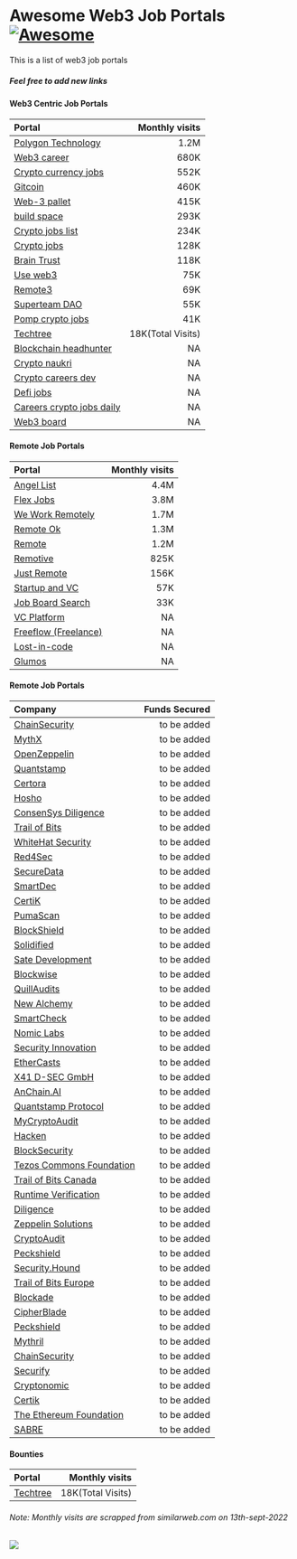# Awesome Web3 Job Portals [![Awesome](https://cdn.rawgit.com/sindresorhus/awesome/d7305f38d29fed78fa85652e3a63e154dd8e8829/media/badge.svg)](https://github.com/sindresorhus/awesome)
This is a list of web3 job portals
##### Feel free to add new links

#### Web3 Centric Job Portals
| Portal | Monthly visits |
| :---     |       ---: |
| [Polygon Technology](https://ecosystemjobs.polygon.technology/jobs)|1.2M|
| [Web3 career](https://web3.career) |680K|
| [Crypto currency jobs](https://cryptocurrencyjobs.co)|552K|
| [Gitcoin](https://gitcoin.co/)|460K|
| [Web-3 pallet](https://web-3.pallet.xyz)|415K|
| [build space ](https://buildspace.so)|293K|
| [Crypto jobs list](https://cryptojobslist.com)|234K|
| [Crypto jobs](https://crypto.jobs)|128K|
| [Brain Trust](app.usebraintrust.com)|118K|
| [Use web3](https://www.useweb3.xyz/jobs/t/smart-contract)|75K|
| [Remote3](https://remote3.co/web3-jobs)|69K|
| [Superteam DAO](https://earn.superteam.fun/)|55K| 
| [Pomp crypto jobs](https://pompcryptojobs.com/)|41K|
| [Techtree](https://techtree.dev/bounties)|18K(Total Visits)|
| [Blockchain headhunter](https://blockchainheadhunter.com/jobs)|NA|
| [Crypto naukri](https://www.cryptonaukri.com/)|NA|
| [Crypto careers dev](https://www.cryptocareers.dev/)|NA|
| [Defi jobs](https://defi.jobs)|NA|
| [Careers crypto jobs daily](https://cryptojobsdaily.com/)|NA|
| [Web3 board](https://web3board.io)|NA|
#### Remote Job Portals
| Portal | Monthly visits |
| :---     |       ---: |
| [Angel List](https://angel.co/jobs)|4.4M|
| [Flex Jobs](https://www.flexjobs.com/)|3.8M|
| [We Work Remotely](https://weworkremotely.com)|1.7M|
| [Remote Ok](https://remoteok.com/)|1.3M|
| [Remote](https://Remote.co)|1.2M|
| [Remotive](https://remotive.io)|825K|
| [Just Remote](https://justremote.co)|156K|
| [Startup and VC](https://www.startupandvc.com/venture-capital-jobs)|57K|
| [Job Board Search](https://jobboardsearch.com/web3-companies)|33K|
| [VC Platform](https://www.vcplatform.com/jobs)|NA|
| [Freeflow (Freelance)](https://www.freeflow.dev/)|NA|
| [Lost-in-code](https://lost-in-code.com)|NA|
| [Glumos](https://glumos.com/)|NA|

#### Remote Job Portals
| Company | Funds Secured |
| :---     |       ---: |
| [ChainSecurity](https://) | to be added |
| [MythX](https://) | to be added |
| [OpenZeppelin](https://) | to be added |
| [Quantstamp](https://) | to be added |
| [Certora](https://) | to be added |
| [Hosho](https://) | to be added |
| [ConsenSys Diligence](https://) | to be added |
| [Trail of Bits](https://) | to be added |
| [WhiteHat Security](https://) | to be added |
| [Red4Sec](https://) | to be added |
| [SecureData](https://) | to be added |
| [SmartDec](https://) | to be added |
| [CertiK](https://) | to be added |
| [PumaScan](https://) | to be added |
| [BlockShield](https://) | to be added |
| [Solidified](https://) | to be added |
| [Sate Development](https://) | to be added |
| [Blockwise](https://) | to be added |
| [QuillAudits](https://) | to be added |
| [New Alchemy](https://) | to be added |
| [SmartCheck](https://) | to be added |
| [Nomic Labs](https://) | to be added |
| [Security Innovation](https://) | to be added |
| [EtherCasts](https://) | to be added |
| [X41 D-SEC GmbH](https://) | to be added |
| [AnChain.AI](https://) | to be added |
| [Quantstamp Protocol](https://) | to be added |
| [MyCryptoAudit](https://) | to be added |
| [Hacken](https://) | to be added |
| [BlockSecurity](https://) | to be added |
| [Tezos Commons Foundation](https://) | to be added |
| [Trail of Bits Canada](https://) | to be added |
| [Runtime Verification](https://) | to be added |
| [Diligence](https://) | to be added |
| [Zeppelin Solutions](https://) | to be added |
| [CryptoAudit](https://) | to be added |
| [Peckshield](https://) | to be added |
| [Security.Hound](https://) | to be added |
| [Trail of Bits Europe](https://) | to be added |
| [Blockade](https://) | to be added |
| [CipherBlade](https://) | to be added |
| [Peckshield](https://) | to be added |
| [Mythril](https://) | to be added |
| [ChainSecurity](https://) | to be added |
| [Securify](https://) | to be added |
| [Cryptonomic](https://) | to be added |
| [Certik](https://) | to be added |
| [The Ethereum Foundation](https://) | to be added |
| [SABRE](https://) | to be added |

#### Bounties
| Portal | Monthly visits |
| :---     |       ---: |
| [Techtree](https://techtree.dev/bounties)|18K(Total Visits)|


###### Note: Monthly visits are scrapped from similarweb.com on 13th-sept-2022
<a href="">
    <img src="https://komarev.com/ghpvc/?username=awesome-web3-job-portals">
</a>
